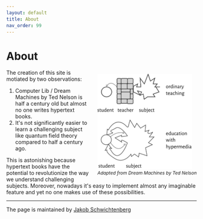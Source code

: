 ```yaml
---
layout: default
title: About
nav_order: 99
---
```


# About

<p  style="font-size:12px;float:right;margin-left:20px;">
  <img alt="img-name" src="/assets/images/hyperlearning3.svg" width="250">
  <br>
    <em>Adapted from Dream Machines by Ted Nelson</em> 
</p>

The creation of this site is motiated by two observations: 

1. Computer Lib / Dream Machines by Ted Nelson is half a century old but almost no one writes hypertext books. 
2. It's not significantly easier to learn a challenging subject like quantum field theory compared to half a century ago. 

This is astonishing because hypertext books have the potential to revolutionize the way we understand challenging subjects. Moreover, nowadays it's easy to implement almost any imaginable feature and yet no one makes use of these possibilities.  

---

The page is maintained by [Jakob Schwichtenberg](http://jakobschwichtenberg.com/)
